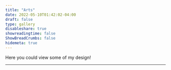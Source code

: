 ```yaml
---
title: "Arts"
date: 2022-05-10T01:42:02-04:00
draft: false
type: gallery
disableshare: true
showreadingtime: false
ShowBreadCrumbs: false
hidemeta: true
---
```


Here you could view some of my design!

---
